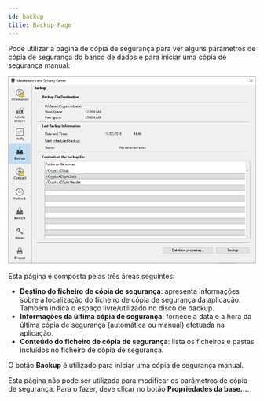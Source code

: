 ```yaml
---
id: backup
title: Backup Page
---
```


Pode utilizar a página de cópia de segurança para ver alguns parâmetros de cópia de segurança do banco de dados e para iniciar uma cópia de segurança manual:

![](../assets/en/MSC/msc_Backup.png)

Esta página é composta pelas três áreas seguintes:

- **Destino do ficheiro de cópia de segurança**: apresenta informações sobre a localização do ficheiro de cópia de segurança da aplicação. Também indica o espaço livre/utilizado no disco de backup.
- **Informações da última cópia de segurança**: fornece a data e a hora da última cópia de segurança (automática ou manual) efetuada na aplicação.
- **Conteúdo do ficheiro de cópia de segurança**: lista os ficheiros e pastas incluídos no ficheiro de cópia de segurança.

O botão **Backup** é utilizado para iniciar uma cópia de segurança manual.

Esta página não pode ser utilizada para modificar os parâmetros de cópia de segurança. Para o fazer, deve clicar no botão **Propriedades da base...**.
